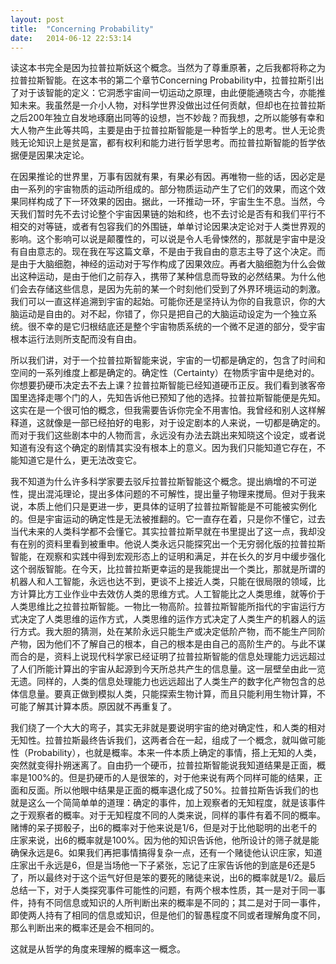 ```yaml
---
layout: post
title:  "Concerning Probability"
date:   2014-06-12 22:53:14
---
```

读这本书完全是因为拉普拉斯妖这个概念。当然为了尊重原著，之后我都将称之为拉普拉斯智能。在这本书的第二个章节Concerning Probability中，拉普拉斯引出了对于该智能的定义：它洞悉宇宙间一切运动之原理，由此便能通晓古今，亦能推知未来。我虽然是一介小人物，对科学世界没做出过任何贡献，但却也在拉普拉斯之后200年独立自发地琢磨出同等的设想，岂不妙哉？而我想，之所以能够有幸和大人物产生此等共鸣，主要是由于拉普拉斯智能是一种哲学上的思考。世人无论贵贱无论知识上是贫是富，都有权利和能力进行哲学思考。而拉普拉斯智能的哲学依据便是因果决定论。

在因果推论的世界里，万事有因就有果，有果必有因。再唯物一些的话，因必定是由一系列的宇宙物质的运动所组成的。部分物质运动产生了它们的效果，而这个效果同样构成了下一环效果的因由。据此，一环推动一环，宇宙生生不息。当然，今天我们暂时先不去讨论整个宇宙因果链的始和终，也不去讨论是否有和我们平行不相交的对等链，或者有包容我们的外围链，单单讨论因果决定论对于人类世界观的影响。这个影响可以说是颠覆性的，可以说是令人毛骨悚然的，那就是宇宙中是没有自由意志的。现在我在写这篇文章，不是由于我自由的意志主导了这个决定。而是由于大脑细胞，神经的运动对于写作构成了因果效应。再者大脑细胞为什么会做出这种运动，是由于他们之前存入，携带了某种信息而导致的必然结果。为什么他们会去存储这些信息，是因为先前的某一个时刻他们受到了外界环境运动的刺激。我们可以一直这样追溯到宇宙的起始。可能你还是坚持认为你的自我意识，你的大脑运动是自由的。对不起，你错了，你只是把自己的大脑运动设定为一个独立系统。很不幸的是它归根结底还是整个宇宙物质系统的一个微不足道的部分，受宇宙根本运行法则所支配而没有自由。

所以我们讲，对于一个拉普拉斯智能来说，宇宙的一切都是确定的，包含了时间和空间的一系列维度上都是确定的。确定性（Certainty）在物质宇宙中是绝对的。你想要扔硬币决定去不去上课？拉普拉斯智能已经知道硬币正反。我们看到骇客帝国里选择走哪个门的人，先知告诉他已预知了他的选择。拉普拉斯智能便是先知。这实在是一个很可怕的概念，但我需要告诉你完全不用害怕。我曾经和别人这样解释道，这就像是一部已经拍好的电影，对于设定剧本的人来说，一切都是确定的。而对于我们这些剧本中的人物而言，永远没有办法去跳出来知晓这个设定，或者说知道有没有这个确定的剧情其实没有根本上的意义。因为我们只能知道它存在，不能知道它是什么，更无法改变它。

我不知道为什么许多科学家要去驳斥拉普拉斯智能这个概念。提出熵增的不可逆性，提出混沌理论，提出多体问题的不可解性，提出量子物理来搅局。但对于我来说，本质上他们只是更进一步，更具体的证明了拉普拉斯智能是不可能被实例化的。但是宇宙运动的确定性是无法被推翻的。它一直存在着，只是你不懂它，过去当代未来的人类科学都不会懂它。其实拉普拉斯早就在书里提出了这一点，我却没有在别的资料里看到被重申。他说人类永远只能探究出一个无穷弱化版的拉普拉斯智能，在观察和实践中得到宏观形态上的证明和满足，并在长久的岁月中缓步强化这个弱版智能。在今天，比拉普拉斯更幸运的是我能提出一个类比，那就是所谓的机器人和人工智能，永远也达不到，更谈不上接近人类，只能在很局限的领域，比方计算比方工业作业中去效仿人类的思维方式。人工智能比之人类思维，就等价于人类思维比之拉普拉斯智能。一物比一物高阶。拉普拉斯智能所指代的宇宙运行方式决定了人类思维的运作方式，人类思维的运作方式决定了人类生产的机器人的运行方式。我大胆的猜测，处在某阶永远只能生产或决定低阶产物，而不能生产同阶产物，因为他们不了解自己的根本，自己的根本是由自己的高阶生产的。与此不谋而合的是，资料上说现代科学家已经证明了拉普拉斯智能的信息处理能力远远超过了人们所能计算出的宇宙从起源到今天所总共产生的信息量。这一层壁垒由此一览无遗。同样的，人类的信息处理能力也远远超出了人类生产的数字化产物包含的总体信息量。要真正做到模拟人类，只能探索生物计算，而且只能利用生物计算，不可能了解其计算本质。原因就不再重复了。

我们绕了一个大大的弯子，其实无非就是要说明宇宙的绝对确定性，和人类的相对无知性。拉普拉斯最终告诉我们，这两者合在一起，组成了一个概念，就叫做可能性（Probability），也就是概率。本来一件本质上确定的事情，搭上无知的人类，突然就变得扑朔迷离了。自由扔一个硬币，拉普拉斯智能说我知道结果是正面，概率是100%的。但是扔硬币的人是很笨的，对于他来说有两个同样可能的结果，正面和反面。所以他眼中结果是正面的概率退化成了50%。拉普拉斯告诉我们的也就是这么一个简简单单的道理：确定的事件，加上观察者的无知程度，就是该事件之于观察者的概率。对于无知程度不同的人类来说，同样的事件有着不同的概率。赌博的呆子掷骰子，出6的概率对于他来说是1/6，但是对于比他聪明的出老千的庄家来说，出6的概率就是100%。因为他的知识告诉他，他所设计的筛子就是能确保永远是6。如果我们再把事情搞得复杂一点，还有一个赌徒他认识庄家，知道庄家出千永远是6，但是当场他一下子紧张，忘记了庄家告诉他的到底是6还是5了，所以最终对于这个运气好但是笨的要死的赌徒来说，出6的概率就是1/2。最后总结一下，对于人类探究事件可能性的问题，有两个根本性质，其一是对于同一事件，持有不同信息或知识的人所判断出来的概率是不同的；其二是对于同一事件，即使两人持有了相同的信息或知识，但是他们的智愚程度不同或者理解角度不同，那么判断出来的概率还是会不相同的。

这就是从哲学的角度来理解的概率这一概念。